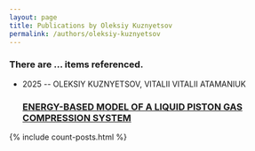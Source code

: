 ```yaml
---
layout: page
title: Publications by Oleksiy Kuznyetsov
permalink: /authors/oleksiy-kuznyetsov
---
```


<h3 id="number-posts">There are ... items referenced.</h3>
<ul class="post-list">
<li><span class='post-meta'>2025 -- OLEKSIY KUZNYETSOV, VITALII VITALII ATAMANIUK</span><h3><a class='post-link' href="{{ site.baseurl }}/energy-based-model-of-a-liquid-piston-gas-compression-system">ENERGY-BASED MODEL OF A LIQUID PISTON GAS COMPRESSION SYSTEM</a></h3></li>

</ul>
{% include count-posts.html %}
